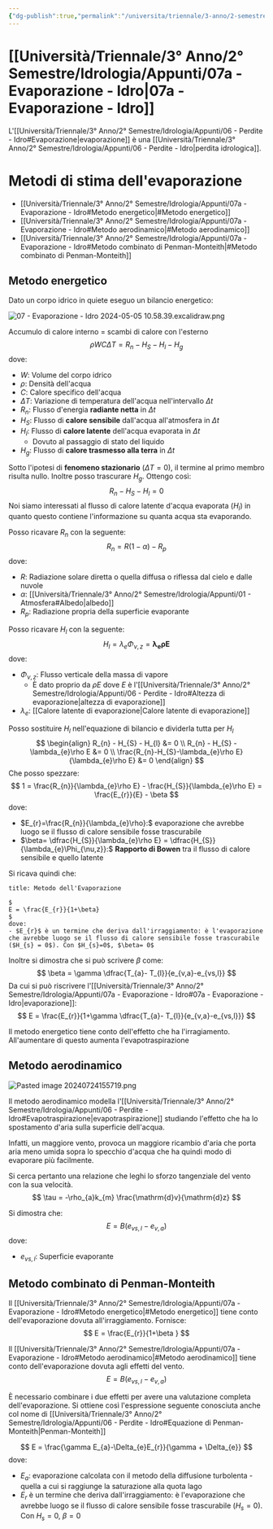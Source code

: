 ```yaml
---
{"dg-publish":true,"permalink":"/universita/triennale/3-anno/2-semestre/idrologia/appunti/07a-evaporazione-idro/","tags":["UNI"]}
---
```


# [[Università/Triennale/3° Anno/2° Semestre/Idrologia/Appunti/07a - Evaporazione - Idro\|07a - Evaporazione - Idro]]

L'[[Università/Triennale/3° Anno/2° Semestre/Idrologia/Appunti/06 - Perdite - Idro#Evaporazione\|evaporazione]] è una [[Università/Triennale/3° Anno/2° Semestre/Idrologia/Appunti/06 - Perdite - Idro\|perdita idrologica]].

# Metodi di stima dell'evaporazione

- [[Università/Triennale/3° Anno/2° Semestre/Idrologia/Appunti/07a - Evaporazione - Idro#Metodo energetico\|#Metodo energetico]]
- [[Università/Triennale/3° Anno/2° Semestre/Idrologia/Appunti/07a - Evaporazione - Idro#Metodo aerodinamico\|#Metodo aerodinamico]]
- [[Università/Triennale/3° Anno/2° Semestre/Idrologia/Appunti/07a - Evaporazione - Idro#Metodo combinato di Penman-Monteith\|#Metodo combinato di Penman-Monteith]]

## Metodo energetico

Dato un corpo idrico in quiete eseguo un bilancio energetico:

![07 - Evaporazione - Idro 2024-05-05 10.58.39.excalidraw.png](/img/user/Excalidraw/07%20-%20Evaporazione%20-%20Idro%202024-05-05%2010.58.39.excalidraw.png)


Accumulo di calore interno = scambi di calore con l'esterno
$$
\rho WC\Delta T = R_{n} - H_{S}-H_{l}-H_{g}
$$
dove:
- $W:$ Volume del corpo idrico
- $\rho:$ Densità dell'acqua
- $C:$ Calore specifico dell'acqua
- $\Delta T$: Variazione di temperatura dell'acqua nell'intervallo $\Delta t$
- $R_{n}:$ Flusso d'energia **radiante netta** in $\Delta t$
- $H_{S}:$ Flusso di **calore sensibile** dall'acqua all'atmosfera in $\Delta t$
- $H_{l}:$ Flusso di **calore latente** dell'acqua evaporata in $\Delta t$
	- Dovuto al passaggio di stato del liquido
- $H_{g}:$ Flusso di **calore trasmesso alla terra** in $\Delta t$

Sotto l'ipotesi di **fenomeno stazionario** ($\Delta T= 0$), il termine al primo membro risulta nullo. Inoltre posso trascurare $H_{g}$. Ottengo così:
$$
R_{n} - H_{S} - H_{l} = 0
$$
Noi siamo interessati al flusso di calore latente d'acqua evaporata ($H_{l}$) in quanto questo contiene l'informazione su quanta acqua sta evaporando.

Posso ricavare $R_{n}$ con la seguente:
$$
R_{n} = R(1-\alpha) - R_{p}
$$
dove:
- $R:$ Radiazione solare diretta o quella diffusa o riflessa dal cielo e dalle nuvole
- $\alpha:$ [[Università/Triennale/3° Anno/2° Semestre/Idrologia/Appunti/01 - Atmosfera#Albedo\|albedo]]
- $R_{p}:$ Radiazione propria della superficie evaporante

Posso ricavare $H_{l}$ con la seguente:
$$
H_{l} = \lambda_{e} \Phi_{\nu,z} = \boldsymbol{\lambda_{e}\rho E}
$$
dove:
- $\Phi_{\nu,z}:$ Flusso verticale della massa di vapore
	- È dato proprio da $\rho E$ dove $E$ è l'[[Università/Triennale/3° Anno/2° Semestre/Idrologia/Appunti/06 - Perdite - Idro#Altezza di evaporazione\|altezza di evaporazione]]
- $\lambda_{e}:$ [[Calore latente di evaporazione\|Calore latente di evaporazione]]

Posso sostituire $H_{l}$ nell'equazione di bilancio e dividerla tutta per $H_{l}$
$$
\begin{align}
R_{n} - H_{S} - H_{l} &= 0 \\
R_{n} - H_{S} - \lambda_{e}\rho E &= 0 \\
\frac{R_{n}-H_{S}-\lambda_{e}\rho E}{\lambda_{e}\rho E} &= 0
\end{align}
$$
Che posso spezzare:
$$
1 = \frac{R_{n}}{\lambda_{e}\rho E} - \frac{H_{S}}{\lambda_{e}\rho E} = \frac{E_{r}}{E} - \beta
$$
dove:
- $E_{r}=\frac{R_{n}}{\lambda_{e}\rho}:$ evaporazione che avrebbe luogo se il flusso di calore sensibile fosse trascurabile
- $\beta= \dfrac{H_{S}}{\lambda_{e}\rho E} = \dfrac{H_{S}}{\lambda_{e}\Phi_{\nu,z}}:$ **Rapporto di Bowen** tra il flusso di calore sensibile e quello latente

Si ricava quindi che:

```ad-Teo
title: Metodo dell'Evaporazione

$
E = \frac{E_{r}}{1+\beta}
$
dove:
- $E_{r}$ è un termine che deriva dall'irraggiamento: è l'evaporazione che avrebbe luogo se il flusso di calore sensibile fosse trascurabile ($H_{s} = 0$). Con $H_{s}=0$, $\beta= 0$
```

Inoltre si dimostra che si può scrivere $\beta$ come:
$$
\beta = \gamma \dfrac{T_{a}- T_{l}}{e_{v,a}-e_{vs,l}}
$$
Da cui si può riscrivere l'[[Università/Triennale/3° Anno/2° Semestre/Idrologia/Appunti/07a - Evaporazione - Idro#07a - Evaporazione - Idro\|evaporazione]]:
$$
E = \frac{E_{r}}{1+\gamma \dfrac{T_{a}- T_{l}}{e_{v,a}-e_{vs,l}}}
$$

Il metodo energetico tiene conto dell'effetto che ha l'irragiamento. All'aumentare di questo aumenta l'evapotraspirazione

## Metodo aerodinamico

![Pasted image 20240724155719.png](/img/user/Pasted%20image%2020240724155719.png)

Il metodo aerodinamico modella l'[[Università/Triennale/3° Anno/2° Semestre/Idrologia/Appunti/06 - Perdite - Idro#Evapotraspirazione\|evapotraspirazione]] studiando l'effetto che ha lo spostamento d'aria sulla superficie dell'acqua.

Infatti, un maggiore vento, provoca un maggiore ricambio d'aria che porta aria meno umida sopra lo specchio d'acqua che ha quindi modo di evaporare più facilmente.

Si cerca pertanto una relazione che leghi lo sforzo tangenziale del vento con la sua velocità.
$$
\tau = -\rho_{a}k_{m} \frac{\mathrm{d}v}{\mathrm{d}z} 
$$


Si dimostra che:
$$
E = B(e_{vs,l}-e_{v,a})
$$
dove:
- $e_{vs,l}:$ Superficie evaporante


## Metodo combinato di Penman-Monteith

Il [[Università/Triennale/3° Anno/2° Semestre/Idrologia/Appunti/07a - Evaporazione - Idro#Metodo energetico\|#Metodo energetico]] tiene conto dell'evaporazione dovuta all'irraggiamento.
Fornisce:
$$
E = \frac{E_{r}}{1+\beta }
$$

Il [[Università/Triennale/3° Anno/2° Semestre/Idrologia/Appunti/07a - Evaporazione - Idro#Metodo aerodinamico\|#Metodo aerodinamico]] tiene conto dell'evaporazione dovuta agli effetti del vento.
$$
E = B(e_{vs,l}-e_{v,a})
$$

È necessario combinare i due effetti per avere una valutazione completa dell'evaporazione. Si ottiene così l'espressione seguente conosciuta anche col nome di [[Università/Triennale/3° Anno/2° Semestre/Idrologia/Appunti/06 - Perdite - Idro#Equazione di Penman-Monteith\|Penman-Monteith]]

$$
E = \frac{\gamma E_{a}-\Delta_{e}E_{r}}{\gamma + \Delta_{e}}
$$
dove:
- $E_{a}:$ evaporazione calcolata con il metodo della diffusione turbolenta - quella a cui si raggiunge la saturazione alla quota lago
- $E_{r}$ è un termine che deriva dall'irraggiamento: è l'evaporazione che avrebbe luogo se il flusso di calore sensibile fosse trascurabile ($H_{s} = 0$). Con $H_{s}=0$, $\beta= 0$
